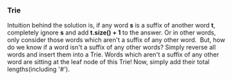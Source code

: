 ### Trie
Intuition behind the solution is, if any word **s** is a suffix of another word **t**, completely ignore **s** and add **t.size() + 1** to the answer. Or in other words, only consider those words which aren't a suffix of any other word.
​
But, how do we know if a word isn't a suffix of any other words? Simply reverse all words and insert them into a Trie. Words which aren't a suffix of any other word are sitting at the leaf node of this Trie! Now, simply add their total lengths(including '#').